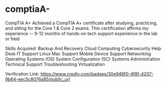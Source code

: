 # comptiaA-
CompTIA A+
Achieved a CompTIA A+ certificate after studying, practicing, and sitting for the Core 1 & Core 2 exams. 
This certification affirms my experience -- 9-12 months of hands-on tech support experience in the lab or field

Skills Acquired: 
Backup And Recovery
Cloud Computing
Cybersecurity
Help Desk
IT Support
Linux
Mac Support
Mobile Device Support
Networking
Operating Systems (OS)
System Configuration (SC)
Systems Administration
Technical Support
Troubleshooting
Virtualization

Verification Link: https://www.credly.com/badges/30e948f0-4f8f-4207-9b64-eec5c8076a85/public_url
